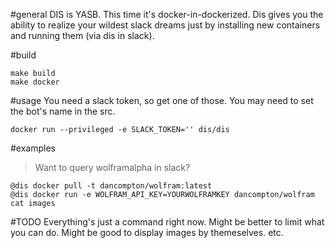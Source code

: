 #general
DIS is YASB.  This time it's docker-in-dockerized.  Dis gives you the ability to realize your wildest slack dreams just by installing new containers and running them (via dis in slack).

#build
```
make build
make docker
```

#usage
You need a slack token, so get one of those.
You may need to set the bot's name in the src.

```
docker run --privileged -e SLACK_TOKEN='' dis/dis
```

#examples
> Want to query wolframalpha in slack?
```
@dis docker pull -t dancompton/wolfram:latest
@dis docker run -e WOLFRAM_API_KEY=YOURWOLFRAMKEY dancompton/wolfram cat images
```

#TODO
Everything's just a command right now.  Might be better to limit what you can do.  Might be good to display images by themeselves. etc.


